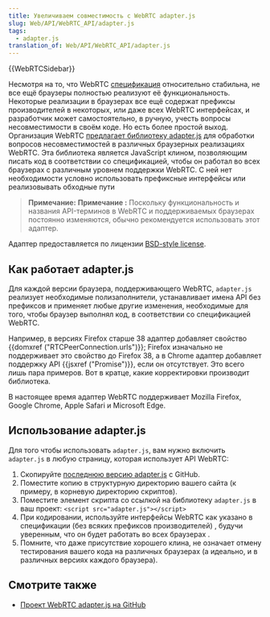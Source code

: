 ```yaml
---
title: Увеличиваем совместимость с WebRTC adapter.js
slug: Web/API/WebRTC_API/adapter.js
tags:
  - adapter.js
translation_of: Web/API/WebRTC_API/adapter.js
---
```

{{WebRTCSidebar}}

Несмотря на то, что WebRTC [спецификация](http://www.w3.org/TR/webrtc/) относительно стабильна, не все ещё браузеры полностью реализуют её функциональность. Некоторые реализации в браузерах все ещё содержат префиксы производителей в некоторых, или даже всех WebRTC интерфейсах, и разработчик может самостоятельно, в ручную, учесть вопросы несовместимости в своём коде. Но есть более простой выход. Организация WebRTC [предлагает библиотеку adapter.js](https://github.com/webrtc/adapter/) для обработки вопросов несовместимостей в различных браузерных реализациях WebRTC. Эта библиотека является JavaScript клином, позволяющим писать код в соответствии со спецификацией, чтобы он работал во всех браузерах с различным уровнем поддержки WebRTC. С ней нет необходимости условно использовать префиксные интерфейсы или реализовывать обходные пути

> **Примечание:** **Примечание :** Поскольку функциональность и названия API-терминов в WebRTC и поддерживаемых браузерах постоянно изменяются, обычно рекомендуется использовать этот адаптер.

Адаптер предоставляется по лицензии [BSD-style license](https://github.com/webrtc/adapter/blob/master/LICENSE.md).

## Как работает adapter.js

Для каждой версии браузера, поддерживающего WebRTC, `adapter.js` реализует необходимые полизаполнители, устанавливает имена API без префиксов и применяет любые другие изменения, необходимые для того, чтобы браузер выполнял код, в соответствии со спецификацией WebRTC.

Например, в версиях Firefox старше 38 адаптер добавляет свойство {{domxref ("RTCPeerConnection.urls")}}; Firefox изначально не поддерживает это свойство до Firefox 38, а в Chrome адаптер добавляет поддержку API {{jsxref ("Promise")}}, если он отсутствует. Это всего лишь пара примеров. Вот в кратце, какие корректировки производит библиотека.

В настоящее время адаптер WebRTC поддерживает Mozilla Firefox, Google Chrome, Apple Safari и Microsoft Edge.

## Использование adapter.js

Для того чтобы использовать `adapter.js`, вам нужно включить `adapter.js` в любую страницу, которая использует API WebRTC:

1.  Скопируйте [последнюю версию adapter.js](https://github.com/webrtc/adapter/tree/master/release) с GitHub.
2.  Поместите копию в структурную директорию вашего сайта (к примеру, в корневую директорию скриптов).
3.  Поместите элемент скрипта со ссылкой на библиотеку `adapter.js` в ваш проект: `<script src="adapter.js"></script>`
4.  При кодировании, используйте интерфейсы WebRTC как указано в спецификации (без всяких префиксов производителей) , будучи уверенным, что он будет работать во всех браузерах .
5.  Помните, что даже присутствие хорошего клина, не означает отмену тестирования вашего кода на различных браузерах (а идеально, и в различных версиях каждого браузера).

## Смотрите также

- [Проект WebRTC adapter.js на GitHub](https://github.com/webrtc/adapter)
